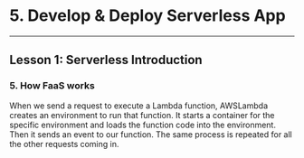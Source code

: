 # 5. Develop & Deploy Serverless App
___

## Lesson 1: Serverless Introduction

### 5. How FaaS works


When we send a request to execute a Lambda function, AWSLambda creates an environment to run that function. It starts a container for the specific environment and loads the function code into the environment. Then it sends an event to our function. The same process is repeated for all the other requests coming in.